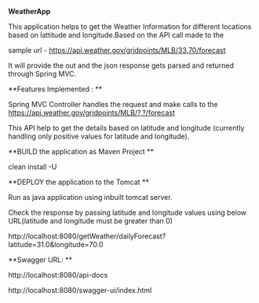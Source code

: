 **WeatherApp** 

This application helps to get the Weather Information for different locations based on lattitude and longitude.Based on the API call made to the  

sample url - https://api.weather.gov/gridpoints/MLB/33,70/forecast 

It will provide the out and the json response gets parsed and returned through Spring MVC. 

 
**Features Implemented : **

Spring MVC Controller handles the request and make calls to the https://api.weather.gov/gridpoints/MLB/?,?/forecast 

This API help to get the details based on latitude and longitude (currently handling only positive values for latitude and longitude). 


**BUILD the application as Maven Project **

clean install -U 


**DEPLOY the application to the Tomcat **

Run as java application using inbuilt tomcat server. 


Check the response by passing latitude and longitude values using below URL(latitude and longitude must be greater than 0)

http://localhost:8080/getWeather/dailyForecast?latitude=31.0&longitude=70.0 


**Swagger URL: **

http://localhost:8080/api-docs 

http://localhost:8080/swagger-ui/index.html 
